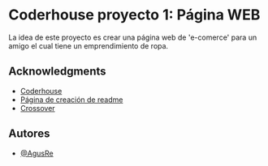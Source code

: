 # Coderhouse proyecto 1: Página WEB

La idea de este proyecto es crear una página web de 'e-comerce' para un amigo el cual tiene un emprendimiento de ropa.

## Acknowledgments

 - [Coderhouse](https://www.coderhouse.com/ar/)
 - [Página de creación de readme](https://readme.so/es)
 - [Crossover](https://www.instagram.com/crossover.sf/)


## Autores

- [@AgusRe](https://github.com/AgusRe)

